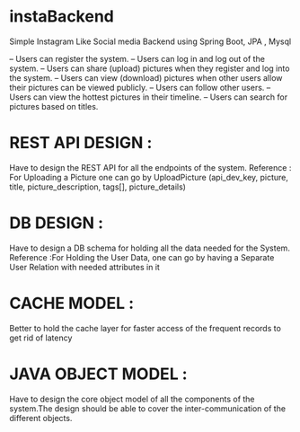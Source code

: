 # instaBackend

Simple Instagram Like Social media Backend using Spring Boot, JPA , Mysql

– Users can register the system.
– Users can log in and log out of the system.
– Users can share (upload) pictures when they register and log into the system.
– Users can view (download) pictures when other users allow their pictures can be viewed publicly.
– Users can follow other users.
– Users can view the hottest pictures in their timeline.
– Users can search for pictures based on titles.

# REST API DESIGN :
Have to design the REST API for all the endpoints of the system.
Reference : For Uploading a Picture one can go by UploadPicture (api_dev_key,
picture, title, picture_description, tags[], picture_details)
# DB DESIGN :
Have to design a DB schema for holding all the data needed for the System.
Reference :For Holding the User Data, one can go by having a Separate User
Relation with needed attributes in it
# CACHE MODEL :
Better to hold the cache layer for faster access of the frequent records to get rid
of latency
# JAVA OBJECT MODEL :
Have to design the core object model of all the components of the system.The
design should be able to cover the inter-communication of the different objects.
